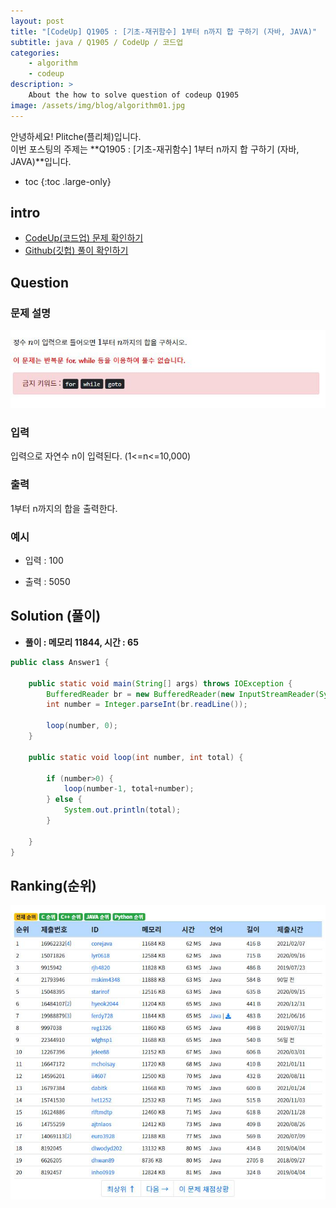 ```yaml
---
layout: post
title: "[CodeUp] Q1905 : [기초-재귀함수] 1부터 n까지 합 구하기 (자바, JAVA)"
subtitle: java / Q1905 / CodeUp / 코드업
categories:
    - algorithm
    - codeup
description: >
    About the how to solve question of codeup Q1905
image: /assets/img/blog/algorithm01.jpg
---
```


안녕하세요! Plitche(플리체)입니다.  
이번 포스팅의 주제는 **Q1905 : [기초-재귀함수] 1부터 n까지 합 구하기 (자바, JAVA)**입니다.

* toc
{:toc .large-only}

## intro
* [CodeUp(코드업) 문제 확인하기](https://codeup.kr/problem.php?id=1905)  
* [Github(깃헙) 풀이 확인하기](https://github.com/plitche/CodeUp_Solution/tree/master/Q1901~Q2000/Q1905)  

## Question
### 문제 설명
![](/assets/post/codeup/Q1900~Q1999/20220104_02/01.JPG)  

### 입력
입력으로 자연수 n이 입력된다. (1<=n<=10,000)  

### 출력
1부터 n까지의 합을 출력한다.  
  
### 예시
* 입력 : 100  
  
* 출력 : 5050  
  
## Solution (풀이)
* **풀이 : 메모리 11844, 시간 : 65**  

```java
public class Answer1 {
	
	public static void main(String[] args) throws IOException {
        BufferedReader br = new BufferedReader(new InputStreamReader(System.in));
        int number = Integer.parseInt(br.readLine());
        
        loop(number, 0);
	}
	
	public static void loop(int number, int total) {
		
		if (number>0) {
			loop(number-1, total+number);
		} else {
			System.out.println(total);
		}
		
	}
}
```  

## Ranking(순위)
![](/assets/post/codeup/Q1900~Q1999/20220104_02/03.JPG)  